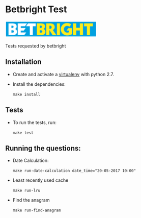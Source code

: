 # Betbright Test

![betbright](betbright.png)

Tests requested by betbright

## Installation
- Create and activate a [virtualenv](https://virtualenv.pypa.io/) with python 2.7.
- Install the dependencies:

    `make install`

## Tests
- To run the tests, run:

    `make test`

## Running the questions:
- Date Calculation:

    `make run-date-calculation date_time="20-05-2017 10:00"`

- Least recently used cache

    `make run-lru`

- Find the anagram

    `make run-find-anagram`
